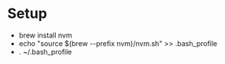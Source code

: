 # Setup
- brew install nvm
- echo "source $(brew --prefix nvm)/nvm.sh" >> .bash_profile
- . ~/.bash_profile
